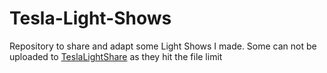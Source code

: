 # Tesla-Light-Shows

Repository to share and adapt some Light Shows I made.
Some can not be uploaded to [TeslaLightShare](https://teslalightshare.io/) as they hit the file limit